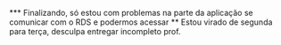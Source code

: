 *** Finalizando, só estou com problemas na parte da aplicação se comunicar com o RDS e podermos acessar
** Estou virado de segunda para terça, desculpa entregar incompleto prof.